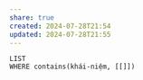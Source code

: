 ```yaml
---
share: true
created: 2024-07-28T21:54
updated: 2024-07-28T21:55
---
```

```dataview
LIST
WHERE contains(khái-niệm, [[]])
```